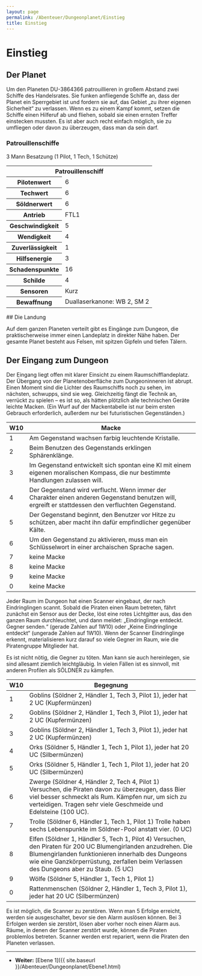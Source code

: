 ```yaml
---
layout: page
permalink: /Abenteuer/Dungeonplanet/Einstieg
title: Einstieg
---
```


# Einstieg

## Der Planet

Um den Planeten DU-3864366 patrouillieren in großem Abstand zwei Schiffe des Handelsrates. Sie funken anfliegende Schiffe an, dass der Planet ein Sperrgebiet ist und fordern sie auf, das Gebiet &bdquo;zu ihrer eigenen Sicherheit&ldquo; zu verlassen. Wenn es zu einem Kampf kommt, setzen die Schiffe einen Hilferuf ab und fliehen, sobald sie einen ernsten Treffer einstecken mussten. Es ist aber auch recht einfach möglich, sie zu umfliegen oder davon zu überzeugen, dass man da sein darf.

### Patrouillenschiffe

3 Mann Besatzung (1 Pilot, 1 Tech, 1 Schütze)

<table>
<tbody>
<tr><th colspan="2">Patrouillenschiff</th></tr>
<tr><th>Pilotenwert</th><td>6</td></tr>
<tr><th>Techwert</th><td>6</td></tr>
<tr><th>Söldnerwert</th><td>6</td></tr>
<tr><th>Antrieb</th><td>FTL1</td></tr>
<tr><th>Geschwindigkeit</th><td>5</td></tr>
<tr><th>Wendigkeit</th><td>4</td></tr>
<tr><th>Zuverlässigkeit</th><td>1</td></tr>
<tr><th>Hilfsenergie</th><td>3</td></tr>
<tr><th>Schadenspunkte</th><td>16</td></tr>
<tr><th>Schilde</th><td>4</td></tr>
<tr><th>Sensoren</th><td>Kurz</td></tr>
<tr><th>Bewaffnung</th><td>Duallaserkanone: WB 2, SM 2</td></tr>
</tbody>
</table>
## Die Landung

Auf dem ganzen Planeten verteilt gibt es Eingänge zum Dungeon, die praktischerweise immer einen Landeplatz in direkter Nähe haben. Der gesamte Planet besteht aus Felsen, mit spitzen Gipfeln und tiefen Tälern.

## Der Eingang zum Dungeon

Der Eingang liegt offen mit klarer Einsicht zu einem Raumschifflandeplatz. Der Übergang von der Planetenoberfläche zum Dungeoninneren ist abrupt. Einen Moment sind die Lichter des Raumschiffs noch zu sehen, im nächsten, schwupps, sind sie weg. Gleichzeitig fängt die Technik an, verrückt zu spielen &ndash; es ist so, als hätten plötzlich alle technischen Geräte leichte Macken. (Ein Wurf auf der Mackentabelle ist nur beim ersten Gebrauch erforderlich, außerdem nur bei futuristischen Gegenständen.)

<table>
<thead>
<tr><th>W10</th><th>Macke</th></tr>
</thead>
<tbody>
<tr><td>1</td><td>Am Gegenstand wachsen farbig leuchtende Kristalle.</td></tr>
<tr><td>2</td><td>Beim Benutzen des Gegenstands erklingen Sphärenklänge.</td></tr>
<tr><td>3</td><td>Im Gegenstand entwickelt sich spontan eine KI mit einem eigenen moralischen Kompass, die nur bestimmte Handlungen zulassen will.</td></tr>
<tr><td>4</td><td>Der Gegenstand wird verflucht. Wenn immer der Charakter einen anderen Gegenstand benutzen will, ergreift er stattdessen den verfluchten Gegenstand.</td></tr>
<tr><td>5</td><td>Der Gegenstand beginnt, den Benutzer vor Hitze zu schützen, aber macht ihn dafür empfindlicher gegenüber Kälte.</td></tr>
<tr><td>6</td><td>Um den Gegenstand zu aktivieren, muss man ein Schlüsselwort in einer archaischen Sprache sagen.</td></tr>
<tr><td>7</td><td>keine Macke</td></tr>
<tr><td>8</td><td>keine Macke</td></tr>
<tr><td>9</td><td>keine Macke</td></tr>
<tr><td>0</td><td>keine Macke</td></tr>
</tbody>
</table>
Jeder Raum im Dungeon hat einen Scanner eingebaut, der nach Eindringlingen scannt. Sobald die Piraten einen Raum betreten, fährt zunächst ein Sensor aus der Decke, löst eine rotes Lichtgitter aus, das den ganzen Raum durchleuchtet, und dann meldet: &bdquo;Eindringlinge entdeckt. Gegner senden.&ldquo; (gerade Zahlen auf 1W10) oder &bdquo;Keine Eindringlinge entdeckt&ldquo; (ungerade Zahlen auf 1W10). Wenn der Scanner Eindringlinge erkennt, materialisieren kurz darauf so viele Gegner im Raum, wie die Piratengruppe Mitglieder hat.

Es ist nicht nötig, die Gegner zu töten. Man kann sie auch hereinlegen, sie sind allesamt ziemlich leichtgläubig. In vielen Fällen ist es sinnvoll, mit anderen Profilen als SÖLDNER zu kämpfen.

<table>
<thead>
<tr><th>W10</th><th>Begegnung</th></tr>
</thead>
<tbody>
<tr><td>1</td><td>Goblins (Söldner 2, Händler 1, Tech 3, Pilot 1), jeder hat 2 UC (Kupfermünzen)</td></tr>
<tr><td>2</td><td>Goblins (Söldner 2, Händler 1, Tech 3, Pilot 1), jeder hat 2 UC (Kupfermünzen)</td></tr>
<tr><td>3</td><td>Goblins (Söldner 2, Händler 1, Tech 3, Pilot 1), jeder hat 2 UC (Kupfermünzen)</td></tr>
<tr><td>4</td><td>Orks (Söldner 5, Händler 1, Tech 1, Pilot 1), jeder hat 20 UC (Silbermünzen)</td></tr>
<tr><td>5</td><td>Orks (Söldner 5, Händler 1, Tech 1, Pilot 1), jeder hat 20 UC (Silbermünzen)</td></tr>
<tr><td>6</td><td>Zwerge (Söldner 4, Händler 2, Tech 4, Pilot 1) Versuchen, die Piraten davon zu überzeugen, dass Bier viel besser schmeckt als Rum. Kämpfen nur, um sich zu verteidigen. Tragen sehr viele Geschmeide und Edelsteine (100 UC).</td></tr>
<tr><td>7</td><td>Trolle (Söldner 6, Händler 1, Tech 1, Pilot 1) Trolle haben sechs Lebenspunkte im Söldner-Pool anstatt vier. (0 UC)</td></tr>
<tr><td>8</td><td>Elfen (Söldner 1, Händler 5, Tech 1, Pilot 4) Versuchen, den Piraten für 200 UC Blumengirlanden anzudrehen. Die Blumengirlanden funktionieren innerhalb des Dungeons wie eine Ganzkörperrüstung, zerfallen beim Verlassen des Dungeons aber zu Staub. (5 UC)</td></tr>
<tr><td>9</td><td>Wölfe (Söldner 5, Händler 1, Tech 1, Pilot 1)</td></tr>
<tr><td>0</td><td>Rattenmenschen (Söldner 2, Händler 1, Tech 3, Pilot 1), jeder hat 20 UC (Silbermünzen)</td></tr>
</tbody>
</table>
Es ist möglich, die Scanner zu zerstören. Wenn man 5 Erfolge erreicht, werden sie ausgeschaltet, bevor sie den Alarm auslösen können. Bei 3 Erfolgen werden sie zerstört, lösen aber vorher noch einen Alarm aus. Räume, in denen der Scanner zerstört wurde, können die Piraten problemlos betreten. Scanner werden erst repariert, wenn die Piraten den Planeten verlassen.


***
- **Weiter:** [Ebene 1]({{ site.baseurl }}/Abenteuer/Dungeonplanet/Ebene1.html)

